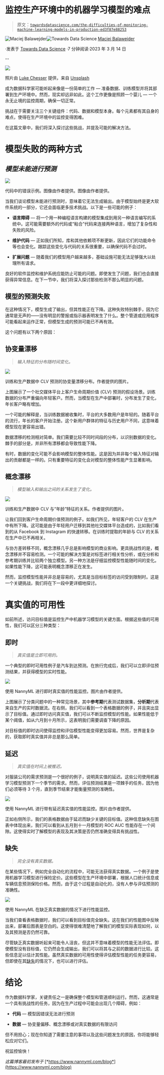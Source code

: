 # 监控生产环境中的机器学习模型的难点

> 原文：[`towardsdatascience.com/the-difficulties-of-monitoring-machine-learning-models-in-production-ed3f87e88253`](https://towardsdatascience.com/the-difficulties-of-monitoring-machine-learning-models-in-production-ed3f87e88253)

[](https://maciejbalawejder.medium.com/?source=post_page-----ed3f87e88253--------------------------------)![Maciej Balawejder](https://maciejbalawejder.medium.com/?source=post_page-----ed3f87e88253--------------------------------)[](https://towardsdatascience.com/?source=post_page-----ed3f87e88253--------------------------------)![Towards Data Science](https://towardsdatascience.com/?source=post_page-----ed3f87e88253--------------------------------) [Maciej Balawejder](https://maciejbalawejder.medium.com/?source=post_page-----ed3f87e88253--------------------------------)

·发表于 [Towards Data Science](https://towardsdatascience.com/?source=post_page-----ed3f87e88253--------------------------------) ·7 分钟阅读·2023 年 3 月 14 日

--

![](img/0c292c56c7b178d571dd34d1cc4ec2e1.png)

照片由 [Luke Chesser](https://unsplash.com/@lukechesser?utm_source=medium&utm_medium=referral) 提供，来自 [Unsplash](https://unsplash.com/?utm_source=medium&utm_medium=referral)

成为数据科学家可能听起来像是一份简单的工作 — 准备数据、训练模型并将其部署到生产环境中。然而，现实却远非如此。这个工作更像是照顾一个婴儿 — 一个永无止境的监控周期，确保一切正常。

挑战在于需要关注三个关键组件：代码、数据和模型本身。每个元素都有其自身的难点，使得在生产环境中的监控变得困难。

在这篇文章中，我们将深入探讨这些挑战，并提及可能的解决方法。

# 模型失败的两种方式

## ***‍模型未能进行预测***

![](img/67de4312e15f610cd78c109b660fb386.png)

代码中的错误示例。图像由作者提供。图像由作者提供。

当我们谈论模型未能进行预测时，意味着它无法生成输出。由于模型始终是更大软件系统的一部分，它还会面临更多技术挑战。以下是一些可能的例子：

+   **语言障碍** — 将一个用一种编程语言构建的模型集成到用另一种语言编写的系统中。这可能需要额外的代码或“粘合”代码来连接两种语言，增加了复杂性和失败的风险。

+   **维护代码** — 正如我们所知，库和其他依赖项不断更新，因此它们的功能命令等也会变化。跟踪这些变化与代码的关系很重要，以确保代码不会过时。

+   **扩展问题** — 随着我们的模型用户越来越多，基础设施可能无法足够强大以处理所有请求。

良好的软件监控和维护系统应能防止可能的问题。即使发生了问题，我们也会直接获得异常信息。在下一节中，我们将深入探讨那些检测不那么明显的问题。

## 模型的预测失败

在这种情况下，模型生成了输出，但其性能正在下降。这种失败特别棘手，因为它通常是无声的——没有明显的警报或指示器表明发生了什么。整个管道或应用程序可能看起来运作正常，但模型生成的预测可能已不再有效。

这个问题有以下两个原因：

## 协变量漂移

> *输入特征的分布随时间变化。*

![](img/1317d85611c9b439860426720b07138c.png)

训练和生产数据中 CLV 预测的协变量漂移分布。作者提供的图片。

上图展示了一个社交媒体平台上客户生命周期价值 (CLV) 预测的假设场景。训练数据的分布严重偏向年轻客户。然而，当模型在生产中部署时，分布发生了变化，年长客户略有增加。

一个可能的解释是，当训练数据被收集时，平台的大多数用户是年轻的。随着平台的流行，年长的客户开始注册。这个新用户群体的特征与历史用户不同，这意味着模型现在更容易出错。

数据漂移的检测相对简单。我们需要比较不同时间段的分布，以识别数据的变化。棘手的部分是，并非所有漂移都会导致性能下降。

有时，数据的变化可能不会影响模型的整体性能。这是因为并非每个输入特征对输出的贡献都是一样的。只有重要特征的变化会对模型的整体性能产生显著影响。

## 概念漂移

> *模型输入和输出之间的关系发生了变化。*

![](img/29b0dca1d3b298a185fda5fd8ba08682.png)

训练和生产数据中 CLV 与“年龄”特征的关系。作者提供的图片。

让我们回到客户生命周期价值预测的例子。如我们所见，年轻客户的 CLV 在生产中有所下降。这可能是由于年轻用户迁移到其他社交媒体平台造成的，比如我们看到的从 Facebook 到 Instagram 的快速转移。在训练时提取的年龄与 CLV 的关系在生产中已不再相关。

与协方差转移不同，概念漂移几乎总是影响模型的商业影响。更具挑战性的是，概念漂移并不容易检测。一个可能的解决方案是对标签进行相关性分析，或在分析和参考期训练并比较两个独立模型。另一种方法是仔细监控模型性能随时间的变化。如果性能下降，这可能表明概念漂移正在发生。

然而，监控模型性能并非总是容易的，尤其是当目标标签的访问受到限制时。这是一个关键挑战，我们将在下一段中更详细地探讨。

# 真实值的可用性

如前所述，访问目标值是监控生产中机器学习模型的关键方面。根据这些值的可用性，我们可以区分三种类型：

## 即时

> *真实值是立即可用的。*

一个典型的即时可用性例子是汽车到达预测。在旅行完成后，我们可以立即评估预测结果，并获得模型的实时性能。

![](img/2a198a8647d58f21da756be0b509c825.png)

使用 NannyML 进行即时真实值的性能监控。图片由作者提供。

上图展示了分类问题中的一种常见场景，其中**参考期**代表测试数据集，**分析期**代表来自生产的实时数据流。在右侧，我们可以看到一个表格数据的例子，并且突出显示了目标值。通过即时访问真实值，我们可以不断监控模型的性能。如果性能低于某个阈值，如从六月到十月所示，这表明我们需要调查下降的原因。

对目标值的即时访问使得监控和评估模型性能变得更加容易。然而，世界是复杂的，获取即时真实值并非总是那么简单。

## 延迟

> *真实值在时间上被推迟。*

对服装公司的需求预测是一个很好的例子，说明真实值的延迟。这些公司使用机器学习模型预测下一个季节的需求。然而，评估预测结果是一项棘手的任务，因为他们必须等待 3 个月，直到季节结束才能衡量预测的准确性。

![](img/87a7fb961ba704a49e565e255ae12300.png)

使用 NannyML 进行带有延迟真实值的性能监控。图片由作者提供。

正如右侧所示，我们的表格数据由于延迟而缺少关键的目标值。这种信息缺失在图表中体现出来，我们可以看到从五月到十一月模型的 ROC AUC 性能存在一个间隙。这使得实时了解模型的表现及其决策是否仍然准确变得具有挑战性。

## 缺失

> *完全没有真实数据。*

在某些情况下，例如完全自动化的流程中，可能无法获得真实数据。一个例子是使用机器学习模型进行保险定价。这些模型在生产环境中部署，根据人口统计信息或车辆信息预测保险价格。然而，由于这个过程是自动化的，没有人参与评估预测的准确性。

![](img/93e6816aa5cd1ab90e355cec7786cd4f.png)

使用 NannyML 在缺乏真实数据的情况下进行性能监控。

当我们查看表格数据时，我们可以看到目标值完全缺失。这在我们的性能图中反映出来，部署后图表是空白的。这使得很难清楚地了解我们的模型实际表现如何，以及其预测是否仍然可靠。

尽管缺乏真实数据听起来可能令人沮丧，但这并不意味着模型的性能无法评估。即使模型没有目标值，它仍然会生成输出，我们可以将其与之前的数据进行比较。这些信息足以估计其性能。虽然真实数据的可用性使得评估模型性能的任务更容易，但即使在其[缺失](https://www.nannyml.com/blog)的情况下，也可以进行评估。

# 结论

作为数据科学家，关键责任之一是确保整个模型和管道顺利运行。然而，这通常是一个具有挑战性的任务，因为在生产过程中可能会出现几个障碍，例如：

+   **代码** — 模型因错误无法进行预测

+   **数据** — 协变量偏移、概念漂移或对真实数据的有限访问

但不用担心；现在你知道了需要注意的事项以及这些问题发生的原因，你将能够轻松应对它们。

祝监控愉快！

*这篇博客最初发布于* [*https://www.nannyml.com/blog*](https://www.nannyml.com/blog)
